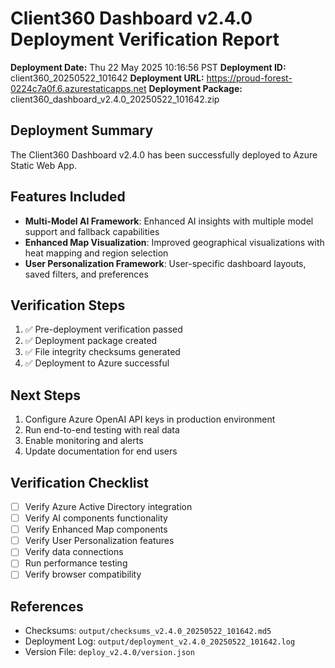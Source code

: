 # Client360 Dashboard v2.4.0 Deployment Verification Report

**Deployment Date:** Thu 22 May 2025 10:16:56 PST
**Deployment ID:** client360_20250522_101642
**Deployment URL:** https://proud-forest-0224c7a0f.6.azurestaticapps.net
**Deployment Package:** client360_dashboard_v2.4.0_20250522_101642.zip

## Deployment Summary

The Client360 Dashboard v2.4.0 has been successfully deployed to Azure Static Web App.

## Features Included

- **Multi-Model AI Framework**: Enhanced AI insights with multiple model support and fallback capabilities
- **Enhanced Map Visualization**: Improved geographical visualizations with heat mapping and region selection
- **User Personalization Framework**: User-specific dashboard layouts, saved filters, and preferences

## Verification Steps

1. ✅ Pre-deployment verification passed
2. ✅ Deployment package created
3. ✅ File integrity checksums generated
4. ✅ Deployment to Azure successful

## Next Steps

1. Configure Azure OpenAI API keys in production environment
2. Run end-to-end testing with real data
3. Enable monitoring and alerts
4. Update documentation for end users

## Verification Checklist

- [ ] Verify Azure Active Directory integration
- [ ] Verify AI components functionality
- [ ] Verify Enhanced Map components
- [ ] Verify User Personalization features
- [ ] Verify data connections
- [ ] Run performance testing
- [ ] Verify browser compatibility

## References

- Checksums: `output/checksums_v2.4.0_20250522_101642.md5`
- Deployment Log: `output/deployment_v2.4.0_20250522_101642.log`
- Version File: `deploy_v2.4.0/version.json`
